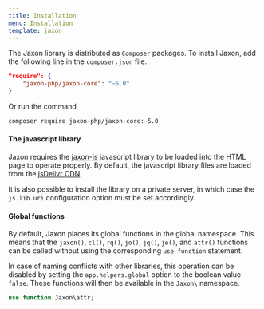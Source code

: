 ```yaml
---
title: Installation
menu: Installation
template: jaxon
---
```


The Jaxon library is distributed as `Composer` packages.
To install Jaxon, add the following line in the `composer.json` file.

```json
"require": {
    "jaxon-php/jaxon-core": "~5.0"
}
```

Or run the command

```bash
composer require jaxon-php/jaxon-core:~5.0
```

#### The javascript library

Jaxon requires the [jaxon-js](https://github.com/jaxon-php/jaxon-js) javascript library to be loaded into the HTML page to operate properly.
By default, the javascript library files are loaded from the [jsDelivr CDN](https://www.jsdelivr.com/package/gh/jaxon-php/jaxon-js).

It is also possible to install the library on a private server, in which case the `js.lib.uri` configuration option must be set accordingly.

#### Global functions

By default, Jaxon places its global functions in the global namespace.
This means that the `jaxon()`, `cl()`, `rq()`, `jo()`, `jq()`, `je()`, and `attr()` functions can be called without using the corresponding `use function` statement.

In case of naming conflicts with other libraries, this operation can be disabled by setting the `app.helpers.global` option to the boolean value `false`.
These functions will then be available in the `Jaxon\` namespace.

```php
use function Jaxon\attr;
```
